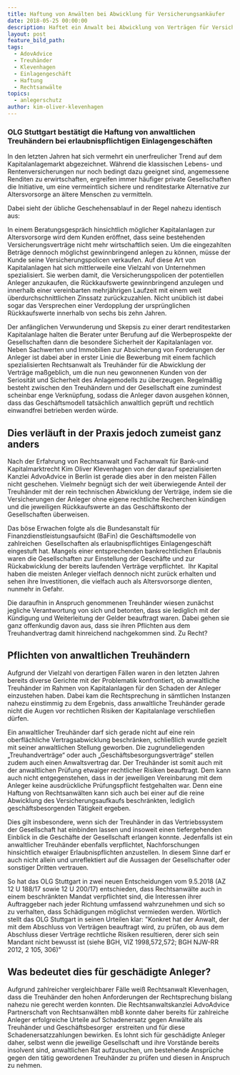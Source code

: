 ```yaml
---
title: Haftung von Anwälten bei Abwicklung für Versicherungsankäufer
date: 2018-05-25 00:00:00
description: Haftet ein Anwalt bei Abwicklung von Verträgen für Versicherungsankäufer
layout: post
feature_bild_path:
tags:
  - AdovAdvice
  - Treuhänder
  - Klevenhagen
  - Einlagengeschäft
  - Haftung
  - Rechtsanwälte
topics:
  - anlegerschutz
author: kim-oliver-klevenhagen
---
```


### OLG Stuttgart best&auml;tigt die Haftung von anwaltlichen Treuh&auml;ndern bei erlaubnispflichtigen Einlagengesch&auml;ften

In den letzten Jahren hat sich vermehrt ein unerfreulicher Trend auf dem Kapitalanlagemarkt abgezeichnet. W&auml;hrend die klassischen Lebens- und Rentenversicherungen nur noch bedingt dazu geeignet sind, angemessene Renditen zu erwirtschaften, ergreifen immer h&auml;ufiger private Gesellschaften die Initiative, um eine vermeintlich sichere und renditestarke Alternative zur Altersvorsorge an &auml;ltere Menschen zu vermitteln.

Dabei sieht der &uuml;bliche Geschehensablauf in der Regel nahezu identisch aus:

In einem Beratungsgespr&auml;ch hinsichtlich m&ouml;glicher Kapitalanlagen zur Altersvorsorge wird dem Kunden er&ouml;ffnet, dass seine bestehenden Versicherungsvertr&auml;ge nicht mehr wirtschaftlich seien. Um die eingezahlten Betr&auml;ge dennoch m&ouml;glichst gewinnbringend anlegen zu k&ouml;nnen, m&uuml;sse der Kunde seine Versicherungspolicen verkaufen. Auf diese Art von Kapitalanlagen hat sich mittlerweile eine Vielzahl von Unternehmen spezialisiert. Sie werben damit, die Versicherungspolicen der potentiellen Anleger anzukaufen, die R&uuml;ckkaufswerte gewinnbringend anzulegen und innerhalb einer vereinbarten mehrj&auml;hrigen Laufzeit mit einem weit &uuml;berdurchschnittlichen Zinssatz zur&uuml;ckzuzahlen. Nicht un&uuml;blich ist dabei sogar das Versprechen einer Verdopplung der urspr&uuml;nglichen R&uuml;ckkaufswerte innerhalb von sechs bis zehn Jahren.

Der anf&auml;nglichen Verwunderung und Skepsis zu einer derart renditestarken Kapitalanlage halten die Berater unter Berufung auf die Werbeprospekte der Gesellschaften dann die besondere Sicherheit der Kapitalanlagen vor. Neben Sachwerten und Immobilien zur Absicherung von Forderungen der Anleger ist dabei aber in erster Linie die Bewerbung mit einem fachlich spezialisierten Rechtsanwalt als Treuh&auml;nder f&uuml;r die Abwicklung der Vertr&auml;ge ma&szlig;geblich, um die nun neu gewonnenen Kunden von der Seriosit&auml;t und Sicherheit des Anlagemodells zu &uuml;berzeugen. Regelm&auml;&szlig;ig besteht zwischen den Treuh&auml;ndern und der Gesellschaft eine zumindest scheinbar enge Verkn&uuml;pfung, sodass die Anleger davon ausgehen k&ouml;nnen, dass das Gesch&auml;ftsmodell tats&auml;chlich anwaltlich gepr&uuml;ft und rechtlich einwandfrei betrieben werden w&uuml;rde.

## Dies verl&auml;uft in der Praxis jedoch zumeist ganz anders

Nach der Erfahrung von Rechtsanwalt und Fachanwalt f&uuml;r Bank-und Kapitalmarktrecht Kim Oliver Klevenhagen von der darauf spezialisierten Kanzlei AdvoAdvice in Berlin ist gerade dies aber in den meisten F&auml;llen nicht geschehen. Vielmehr begn&uuml;gt sich der weit &uuml;berwiegende Anteil der Treuh&auml;nder mit der rein technischen Abwicklung der Vertr&auml;ge, indem sie die Versicherungen der Anleger ohne eigene rechtliche Recherchen k&uuml;ndigen und die jeweiligen R&uuml;ckkaufswerte an das Gesch&auml;ftskonto der Gesellschaften &uuml;berweisen.

Das b&ouml;se Erwachen folgte als die Bundesanstalt f&uuml;r Finanzdienstleistungsaufsicht (BaFin) die Gesch&auml;ftsmodelle von zahlreichen&nbsp; Gesellschaften als erlaubnispflichtiges Einlagengesch&auml;ft eingestuft hat. Mangels einer entsprechenden bankrechtlichen Erlaubnis waren die Gesellschaften zur Einstellung der Gesch&auml;fte und zur R&uuml;ckabwicklung der bereits laufenden Vertr&auml;ge verpflichtet. &nbsp;Ihr Kapital haben die meisten Anleger vielfach dennoch nicht zur&uuml;ck erhalten und sehen ihre Investitionen, die vielfach auch als Altersvorsorge dienten,&nbsp; nunmehr in Gefahr.

Die daraufhin in Anspruch genommenen Treuh&auml;nder wiesen zun&auml;chst jegliche Verantwortung von sich und betonten, dass sie lediglich mit der K&uuml;ndigung und Weiterleitung der Gelder beauftragt waren. Dabei gehen sie ganz offenkundig davon aus, dass sie ihren Pflichten aus dem Treuhandvertrag damit hinreichend nachgekommen sind. Zu Recht?

## Pflichten von anwaltlichen Treuh&auml;ndern

Aufgrund der Vielzahl von derartigen F&auml;llen waren in den letzten Jahren bereits diverse Gerichte mit der Problematik konfrontiert, ob anwaltliche Treuh&auml;nder im Rahmen von Kapitalanlagen f&uuml;r den Schaden der Anleger einzustehen haben. Dabei kam die Rechtsprechung in s&auml;mtlichen Instanzen nahezu einstimmig zu dem Ergebnis, dass anwaltliche Treuh&auml;nder gerade nicht die Augen vor rechtlichen Risiken der Kapitalanlage verschlie&szlig;en d&uuml;rfen.

Ein anwaltlicher Treuh&auml;nder darf sich gerade nicht auf eine rein oberfl&auml;chliche Vertragsabwicklung beschr&auml;nken, schlie&szlig;lich wurde gezielt mit seiner anwaltlichen Stellung geworben. Die zugrundeliegenden „Treuhandvertr&auml;ge“ oder auch „Gesch&auml;ftsbesorgungsvertr&auml;ge“ stellen zudem auch einen Anwaltsvertrag dar. Der Treuh&auml;nder ist somit auch mit der anwaltlichen Pr&uuml;fung etwaiger rechtlicher Risiken beauftragt. Dem kann auch nicht entgegenstehen, dass in der jeweiligen Vereinbarung mit dem Anleger keine ausdr&uuml;ckliche Pr&uuml;fungspflicht festgehalten war. Denn eine Haftung von Rechtsanw&auml;lten kann sich auch bei einer auf die reine Abwicklung des Versicherungsaufkaufs beschr&auml;nkten, lediglich gesch&auml;ftsbesorgenden T&auml;tigkeit ergeben.

Dies gilt insbesondere, wenn sich der Treuh&auml;nder in das Vertriebssystem der Gesellschaft hat einbinden lassen und insoweit einen tiefergehenden Einblick in die Gesch&auml;fte der Gesellschaft erlangen konnte. Jedenfalls ist ein anwaltlicher Treuh&auml;nder ebenfalls verpflichtet, Nachforschungen hinsichtlich etwaiger Erlaubnispflichten anzustellen. In diesem Sinne darf er auch nicht allein und unreflektiert auf die Aussagen der Gesellschafter oder sonstiger Dritten vertrauen.

So hat das OLG Stuttgart in zwei neuen Entscheidungen vom 9.5.2018 (AZ 12 U 188/17 sowie 12 U 200/17) entschieden, dass Rechtsanw&auml;lte auch in einem beschr&auml;nkten Mandat verpflichtet sind, die Interessen ihrer Auftraggeber nach jeder Richtung umfassend wahrzunehmen und sich so zu verhalten, dass Sch&auml;digungen m&ouml;glichst vermieden werden. W&ouml;rtlich stellt das OLG Stuttgart in seinen Urteilen klar: "Konkret hat der Anwalt, der mit dem Abschluss von Vertr&auml;gen beauftragt wird, zu pr&uuml;fen, ob aus dem Abschluss dieser Vertr&auml;ge rechtliche Risiken resultieren, derer sich sein Mandant nicht bewusst ist (siehe BGH, VIZ 1998,572,572; BGH NJW-RR 2012, 2 105, 306)"

## Was bedeutet dies f&uuml;r gesch&auml;digte Anleger?

Aufgrund zahlreicher vergleichbarer F&auml;lle wei&szlig; Rechtsanwalt Klevenhagen, dass die Treuh&auml;nder den hohen Anforderungen der Rechtsprechung bislang nahezu nie gerecht werden konnten. Die Rechtsanwaltskanzlei AdvoAdvice Partnerschaft von Rechtsanw&auml;lten mbB konnte daher bereits f&uuml;r zahlreiche Anleger erfolgreiche Urteile auf Schadenersatz gegen Anw&auml;lte als Treuh&auml;nder und Gesch&auml;ftsbesorger&nbsp; erstreiten und f&uuml;r diese Schadenersatzzahlungen bewirken. Es lohnt sich f&uuml;r gesch&auml;digte Anleger daher, selbst wenn die jeweilige Gesellschaft und ihre Vorst&auml;nde bereits insolvent sind, anwaltlichen Rat aufzusuchen, um bestehende Anspr&uuml;che gegen den t&auml;tig gewordenen Treuh&auml;nder zu pr&uuml;fen und diesen in Anspruch zu nehmen.